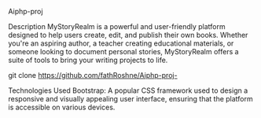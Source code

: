 Aiphp-proj

Description
MyStoryRealm is a powerful and user-friendly platform designed to help users create, edit, and publish their own books. Whether you're an aspiring author, a teacher creating educational materials, or someone looking to document personal stories, MyStoryRealm offers a suite of tools to bring your writing projects to life.
 

 
 
git clone  https://github.com/fathRoshne/Aiphp-proj- 

Technologies Used
Bootstrap: A popular CSS framework used to design a responsive and visually appealing user interface, ensuring that the platform is accessible on various devices.

